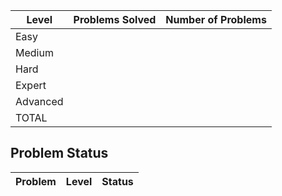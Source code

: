 |Level|Problems Solved|Number of Problems|
|-----|---------------|------------------|
|Easy|
|Medium|
|Hard|
|Expert|
|Advanced|
|TOTAL|

Problem Status
---
|Problem|Level|Status|
|-------|-----|------|
